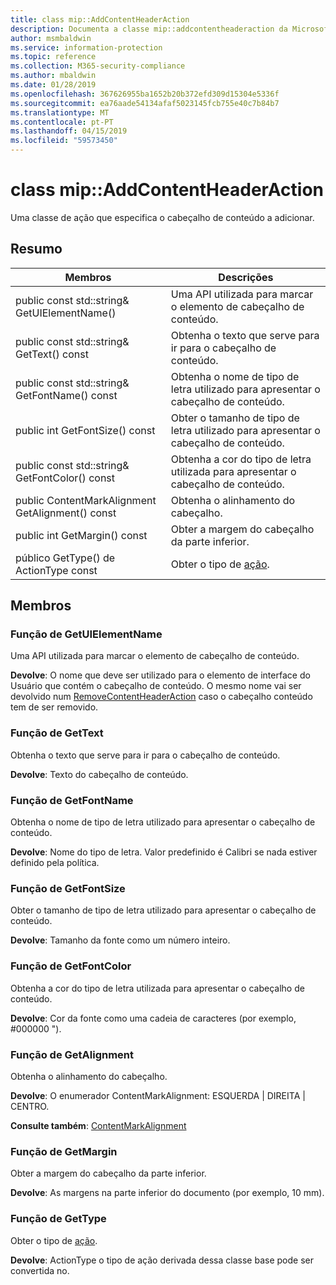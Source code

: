 ```yaml
---
title: class mip::AddContentHeaderAction
description: Documenta a classe mip::addcontentheaderaction da Microsoft Information Protection (MIP) SDK.
author: msmbaldwin
ms.service: information-protection
ms.topic: reference
ms.collection: M365-security-compliance
ms.author: mbaldwin
ms.date: 01/28/2019
ms.openlocfilehash: 367626955ba1652b20b372efd309d15304e5336f
ms.sourcegitcommit: ea76aade54134afaf5023145fcb755e40c7b84b7
ms.translationtype: MT
ms.contentlocale: pt-PT
ms.lasthandoff: 04/15/2019
ms.locfileid: "59573450"
---
```

# <a name="class-mipaddcontentheaderaction"></a>class mip::AddContentHeaderAction 
Uma classe de ação que especifica o cabeçalho de conteúdo a adicionar.
  
## <a name="summary"></a>Resumo
 Membros                        | Descrições                                
--------------------------------|---------------------------------------------
public const std::string& GetUIElementName()  |  Uma API utilizada para marcar o elemento de cabeçalho de conteúdo.
public const std::string& GetText() const  |  Obtenha o texto que serve para ir para o cabeçalho de conteúdo.
public const std::string& GetFontName() const  |  Obtenha o nome de tipo de letra utilizado para apresentar o cabeçalho de conteúdo.
public int GetFontSize() const  |  Obter o tamanho de tipo de letra utilizado para apresentar o cabeçalho de conteúdo.
public const std::string& GetFontColor() const  |  Obtenha a cor do tipo de letra utilizada para apresentar o cabeçalho de conteúdo.
public ContentMarkAlignment GetAlignment() const  |  Obtenha o alinhamento do cabeçalho.
public int GetMargin() const  |  Obter a margem do cabeçalho da parte inferior.
público GetType() de ActionType const  |  Obter o tipo de [ação](class_mip_action.md).

## <a name="members"></a>Membros
  
### <a name="getuielementname-function"></a>Função de GetUIElementName
Uma API utilizada para marcar o elemento de cabeçalho de conteúdo.

  
**Devolve**: O nome que deve ser utilizado para o elemento de interface do Usuário que contém o cabeçalho de conteúdo. O mesmo nome vai ser devolvido num [RemoveContentHeaderAction](class_mip_removecontentheaderaction.md) caso o cabeçalho conteúdo tem de ser removido.
  
### <a name="gettext-function"></a>Função de GetText
Obtenha o texto que serve para ir para o cabeçalho de conteúdo.

  
**Devolve**: Texto do cabeçalho de conteúdo.
  
### <a name="getfontname-function"></a>Função de GetFontName
Obtenha o nome de tipo de letra utilizado para apresentar o cabeçalho de conteúdo.

  
**Devolve**: Nome do tipo de letra. Valor predefinido é Calibri se nada estiver definido pela política.
  
### <a name="getfontsize-function"></a>Função de GetFontSize
Obter o tamanho de tipo de letra utilizado para apresentar o cabeçalho de conteúdo.

  
**Devolve**: Tamanho da fonte como um número inteiro.
  
### <a name="getfontcolor-function"></a>Função de GetFontColor
Obtenha a cor do tipo de letra utilizada para apresentar o cabeçalho de conteúdo.

  
**Devolve**: Cor da fonte como uma cadeia de caracteres (por exemplo, #000000 ").
  
### <a name="getalignment-function"></a>Função de GetAlignment
Obtenha o alinhamento do cabeçalho.

  
**Devolve**: O enumerador ContentMarkAlignment: ESQUERDA | DIREITA | CENTRO. 
  
**Consulte também**: [ContentMarkAlignment](mip-enums-and-structs.md#contentmarkalignment)
  
### <a name="getmargin-function"></a>Função de GetMargin
Obter a margem do cabeçalho da parte inferior.

  
**Devolve**: As margens na parte inferior do documento (por exemplo, 10 mm).

### <a name="gettype-function"></a>Função de GetType
Obter o tipo de [ação](class_mip_action.md).

  
**Devolve**: ActionType o tipo de ação derivada dessa classe base pode ser convertida no.